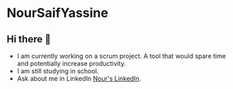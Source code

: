 ﻿# NourSaifYassine

## Hi there :wave:
* I am currently working on a scrum project. A tool that would spare time and potentially increase productivity.
* I am still studying in school.
* Ask about me in LinkedIn [Nour's LinkedIn](https://www.linkedin.com/in/nour-yassine-38942933a/).

